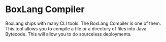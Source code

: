 # BoxLang Compiler

BoxLang ships with many CLI tools.  The BoxLang Compiler is one of them.  This tool allows you to compile a file or a directory of files into Java Bytecode.  This will allow you to do sourceless deployments.
